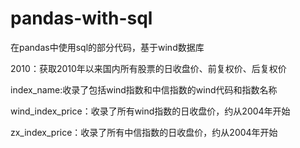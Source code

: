# pandas-with-sql
在pandas中使用sql的部分代码，基于wind数据库

2010：获取2010年以来国内所有股票的日收盘价、前复权价、后复权价

index_name:收录了包括wind指数和中信指数的wind代码和指数名称

wind_index_price：收录了所有wind指数的日收盘价，约从2004年开始

zx_index_price：收录了所有中信指数的日收盘价，约从2004年开始
